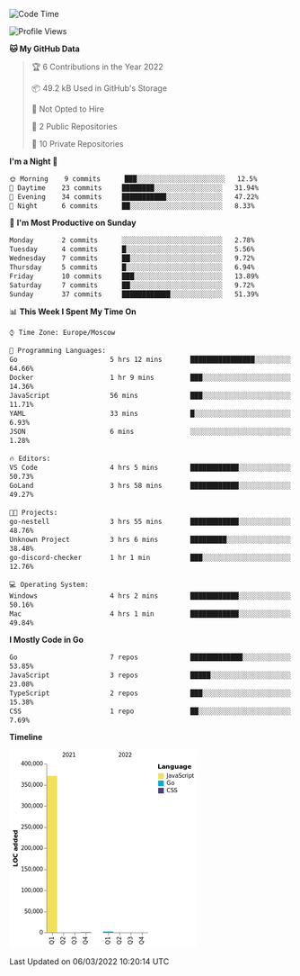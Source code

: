 <!--START_SECTION:waka-->
![Code Time](http://img.shields.io/badge/Code%20Time-199%20hrs%2032%20mins-blue)

![Profile Views](http://img.shields.io/badge/Profile%20Views-2-blue)

**🐱 My GitHub Data** 

> 🏆 6 Contributions in the Year 2022
 > 
> 📦 49.2 kB Used in GitHub's Storage 
 > 
> 🚫 Not Opted to Hire
 > 
> 📜 2 Public Repositories 
 > 
> 🔑 10 Private Repositories  
 > 
**I'm a Night 🦉** 

```text
🌞 Morning    9 commits      ███░░░░░░░░░░░░░░░░░░░░░░   12.5% 
🌆 Daytime    23 commits     ████████░░░░░░░░░░░░░░░░░   31.94% 
🌃 Evening    34 commits     ███████████░░░░░░░░░░░░░░   47.22% 
🌙 Night      6 commits      ██░░░░░░░░░░░░░░░░░░░░░░░   8.33%

```
📅 **I'm Most Productive on Sunday** 

```text
Monday       2 commits      ░░░░░░░░░░░░░░░░░░░░░░░░░   2.78% 
Tuesday      4 commits      █░░░░░░░░░░░░░░░░░░░░░░░░   5.56% 
Wednesday    7 commits      ██░░░░░░░░░░░░░░░░░░░░░░░   9.72% 
Thursday     5 commits      █░░░░░░░░░░░░░░░░░░░░░░░░   6.94% 
Friday       10 commits     ███░░░░░░░░░░░░░░░░░░░░░░   13.89% 
Saturday     7 commits      ██░░░░░░░░░░░░░░░░░░░░░░░   9.72% 
Sunday       37 commits     ████████████░░░░░░░░░░░░░   51.39%

```


📊 **This Week I Spent My Time On** 

```text
⌚︎ Time Zone: Europe/Moscow

💬 Programming Languages: 
Go                       5 hrs 12 mins       ████████████████░░░░░░░░░   64.66% 
Docker                   1 hr 9 mins         ███░░░░░░░░░░░░░░░░░░░░░░   14.36% 
JavaScript               56 mins             ███░░░░░░░░░░░░░░░░░░░░░░   11.71% 
YAML                     33 mins             █░░░░░░░░░░░░░░░░░░░░░░░░   6.93% 
JSON                     6 mins              ░░░░░░░░░░░░░░░░░░░░░░░░░   1.28%

🔥 Editors: 
VS Code                  4 hrs 5 mins        ████████████░░░░░░░░░░░░░   50.73% 
GoLand                   3 hrs 58 mins       ████████████░░░░░░░░░░░░░   49.27%

🐱‍💻 Projects: 
go-nestell               3 hrs 55 mins       ████████████░░░░░░░░░░░░░   48.76% 
Unknown Project          3 hrs 6 mins        █████████░░░░░░░░░░░░░░░░   38.48% 
go-discord-checker       1 hr 1 min          ███░░░░░░░░░░░░░░░░░░░░░░   12.76%

💻 Operating System: 
Windows                  4 hrs 2 mins        ████████████░░░░░░░░░░░░░   50.16% 
Mac                      4 hrs 1 min         ████████████░░░░░░░░░░░░░   49.84%

```

**I Mostly Code in Go** 

```text
Go                       7 repos             █████████████░░░░░░░░░░░░   53.85% 
JavaScript               3 repos             █████░░░░░░░░░░░░░░░░░░░░   23.08% 
TypeScript               2 repos             ███░░░░░░░░░░░░░░░░░░░░░░   15.38% 
CSS                      1 repo              ██░░░░░░░░░░░░░░░░░░░░░░░   7.69%

```


**Timeline**

![Chart not found](https://raw.githubusercontent.com/jeezft/jeezft/main/charts/bar_graph.png) 


 Last Updated on 06/03/2022 10:20:14 UTC
<!--END_SECTION:waka-->
